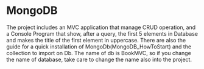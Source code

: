 # MongoDB

The project includes an MVC application that manage CRUD operation, and a Console Program that show, after a query, the first 5 elements in Database and makes the title of the first element in uppercase.
There are also the guide for a quick installation of MongoDb(MongoDB_HowToStart) and the collection to import on Db. 
The name of db is BookMVC, so if you change the name of database, take care to change the name also into the project.
